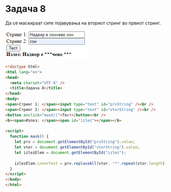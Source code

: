 # Задача 8

Да се маскираат сите појавувања на вториот стринг во првиот стринг.

![image](img/screen1.PNG)

```html
<!doctype html>
<html lang="en">
<head>
  <meta charset="UTF-8" />
  <title>Задача 8</title>
</head>
<body>
<span>Стринг 1: </span><input type="text" id="prvString" /><br />
<span>Стринг 2: </span><input type="text" id="vtorString" /><br />
<button onclick="mask()">Тест</button><br />
<b><span>Излез: </span><span id="izlez"></span></b>

<script>
  function mask() {
    let prv = document.getElementById("prvString").value;
    let vtor = document.getElementById("vtorString").value;
    let izlezElem = document.getElementById("izlez");

    izlezElem.innerText = prv.replaceAll(vtor, "*".repeat(vtor.length));
  }
</script>
</body>
</html>
```
